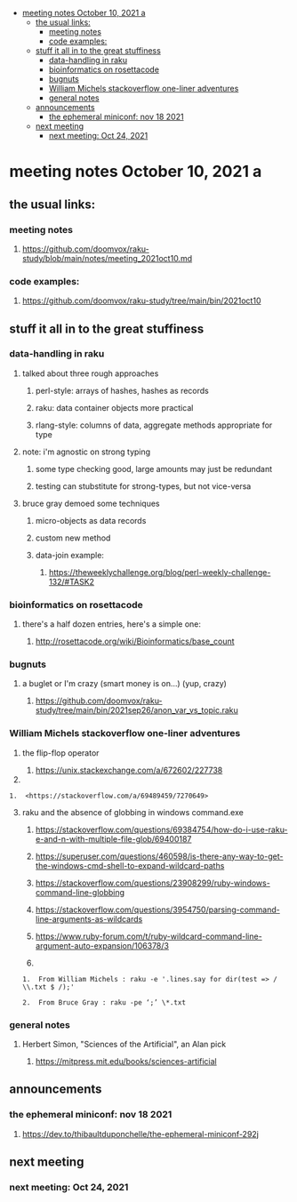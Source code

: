 - [meeting notes October 10, 2021                                      a](#org1594b52)
  - [the usual links:](#org6ba13bb)
    - [meeting notes](#orgb31a375)
    - [code examples:](#orgaecd3b3)
  - [stuff it all in to the great stuffiness](#org48133d5)
    - [data-handling in raku](#org13e3545)
    - [bioinformatics on rosettacode](#orgaf006b2)
    - [bugnuts](#org41d3cf2)
    - [William Michels stackoverflow one-liner adventures](#org51c1685)
    - [general notes](#org01d66b0)
  - [announcements](#org2c5a843)
    - [the ephemeral miniconf: nov 18 2021](#org9954d81)
  - [next meeting](#org8084818)
    - [next meeting: Oct 24, 2021](#orgf0dc689)


<a id="org1594b52"></a>

# meeting notes October 10, 2021                                      a


<a id="org6ba13bb"></a>

## the usual links:


<a id="orgb31a375"></a>

### meeting notes

1.  <https://github.com/doomvox/raku-study/blob/main/notes/meeting_2021oct10.md>


<a id="orgaecd3b3"></a>

### code examples:

1.  <https://github.com/doomvox/raku-study/tree/main/bin/2021oct10>


<a id="org48133d5"></a>

## stuff it all in to the great stuffiness


<a id="org13e3545"></a>

### data-handling in raku

1.  talked about three rough approaches

    1.  perl-style: arrays of hashes, hashes as records
    
    2.  raku: data container objects more practical
    
    3.  rlang-style: columns of data, aggregate methods appropriate for type

2.  note: i'm agnostic on strong typing

    1.  some type checking good, large amounts may just be redundant
    
    2.  testing can stubstitute for strong-types, but not vice-versa

3.  bruce gray demoed some techniques

    1.  micro-objects as data records
    
    2.  custom new method
    
    3.  data-join example:
    
        1.  <https://theweeklychallenge.org/blog/perl-weekly-challenge-132/#TASK2>


<a id="orgaf006b2"></a>

### bioinformatics on rosettacode

1.  there's a half dozen entries, here's a simple one:

    1.  <http://rosettacode.org/wiki/Bioinformatics/base_count>


<a id="org41d3cf2"></a>

### bugnuts

1.  a buglet or I'm crazy (smart money is on&#x2026;)  (yup, crazy)

    1.  <https://github.com/doomvox/raku-study/tree/main/bin/2021sep26/anon_var_vs_topic.raku>


<a id="org51c1685"></a>

### William Michels stackoverflow one-liner adventures

1.  the flip-flop operator

    1.  <https://unix.stackexchange.com/a/672602/227738>

2.  

    1.  <https://stackoverflow.com/a/69489459/7270649>

3.  raku and the absence of globbing in windows command.exe

    1.  <https://stackoverflow.com/questions/69384754/how-do-i-use-raku-e-and-n-with-multiple-file-glob/69400187>
    
    2.  <https://superuser.com/questions/460598/is-there-any-way-to-get-the-windows-cmd-shell-to-expand-wildcard-paths>
    
    3.  <https://stackoverflow.com/questions/23908299/ruby-windows-command-line-globbing>
    
    4.  <https://stackoverflow.com/questions/3954750/parsing-command-line-arguments-as-wildcards>
    
    5.  <https://www.ruby-forum.com/t/ruby-wildcard-command-line-argument-auto-expansion/106378/3>
    
    6.  
    
        1.  From William Michels : raku -e '.lines.say for dir(test => / \\.txt $ /);'
        
        2.  From Bruce Gray : raku -pe ‘;’ \*.txt


<a id="org01d66b0"></a>

### general notes

1.  Herbert Simon, "Sciences of the Artificial", an Alan pick

    1.  <https://mitpress.mit.edu/books/sciences-artificial>


<a id="org2c5a843"></a>

## announcements


<a id="org9954d81"></a>

### the ephemeral miniconf: nov 18 2021

1.  <https://dev.to/thibaultduponchelle/the-ephemeral-miniconf-292j>


<a id="org8084818"></a>

## next meeting


<a id="orgf0dc689"></a>

### next meeting: Oct 24, 2021
